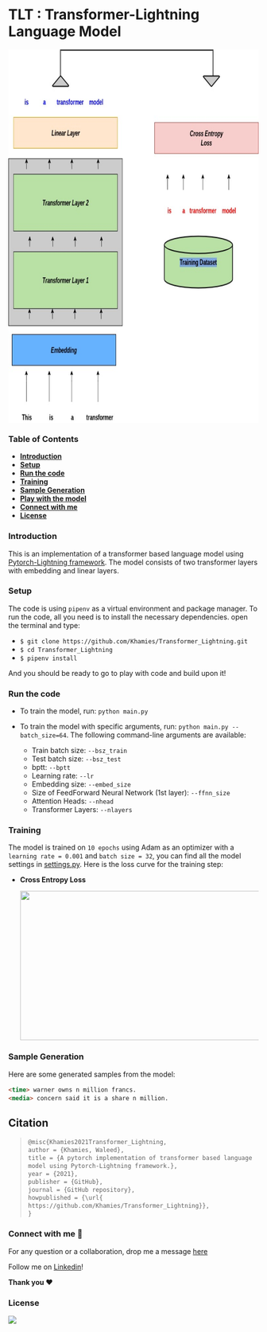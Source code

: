 # TLT : Transformer-Lightning Language Model


<img src="./media/transformer.jpg" align="center" height="750" width="800" >

### Table of Contents

- **[Introduction](#Introduction)**
- **[Setup](#Setup)**
- [**Run the code**](#Run-the-code)
- **[Training](#Training)**
- **[Sample Generation](#Sample-Generation)**
- **[Play with the model](#Play-with-the-model)**
- **[Connect with me](#Connect-with-me)**
- **[License](#License)** 

### Introduction

This is an implementation of a transformer based language model using [Pytorch-Lightning framework](https://www.pytorchlightning.ai/). The model consists of two transformer layers with embedding and linear layers. 

### Setup

The code is using `pipenv` as a virtual environment and package manager. To run the code, all you need is to install the necessary dependencies. open the terminal and type:

- `$ git clone https://github.com/Khamies/Transformer_Lightning.git` 
- `$ cd Transformer_Lightning`
- `$ pipenv install`

And you should be ready to go to play with code and build upon it!

### Run the code

- To train the model, run: `python main.py`

- To train the model with specific arguments, run: `python main.py --batch_size=64`. The following command-line arguments are available:
  - Train batch size: `--bsz_train`
  - Test batch size: `--bsz_test`
  - bptt: `--bptt`
  - Learning rate: `--lr`
  - Embedding size: `--embed_size`
  - Size of FeedForward Neural Network (1st layer): `--ffnn_size`
  - Attention Heads: `--nhead`
  - Transformer Layers: `--nlayers`

### Training

The model is trained on `10 epochs` using Adam as an optimizer with a `learning rate = 0.001` and `batch size = 32`, you can find all the model settings in [settings.py]( https://github.com/Khamies/Transformer_Lightning/blob/main/settings.py). Here is the loss curve for the training step:

- **Cross Entropy Loss**

  <img src="./media/train_loss.jpg" align="center" height="300" width="500" >

### Sample Generation

Here are some generated samples from the model:

```markdown
<time> warner owns n million francs.
<media> concern said it is a share n million.
```

## Citation

> ```
> @misc{Khamies2021Transformer_Lightning,
> author = {Khamies, Waleed},
> title = {A pytorch implementation of transformer based language model using Pytorch-Lightning framework.},
> year = {2021},
> publisher = {GitHub},
> journal = {GitHub repository},
> howpublished = {\url{ https://github.com/Khamies/Transformer_Lightning}},
> }
> ```

### Connect with me :slightly_smiling_face:

For any question or a collaboration, drop me a message [here](mailto:khamiesw@outlook.com?subject=[GitHub]%20LSTM-Language-Generator%20Repo)

Follow me on [Linkedin](https://www.linkedin.com/in/khamiesw/)!

**Thank you :heart:**

### License 

![](https://img.shields.io/github/license/khamies/Transformer_Lightning)
